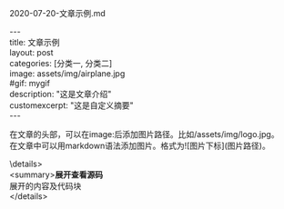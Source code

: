 2020-07-20-文章示例.md

\---  
title: 文章示例  
layout: post  
categories: [分类一, 分类二]  
image: assets/img/airplane.jpg  
\#gif: mygif  
description: "这是文章介绍"  
customexcerpt: "这是自定义摘要"  
\---  
  
在文章的头部，可以在image:后添加图片路径。比如/assets/img/logo.jpg。  
在文章中可以用markdown语法添加图片。格式为\!\[图片下标]\(图片路径)。 

\details>  
  \<summary>**展开查看源码**</summary>  
  展开的内容及代码块  
\</details>  
